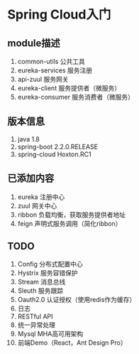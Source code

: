# Spring Cloud入门

## module描述

1. common-utils 公共工具
2. eureka-services 服务注册
3. api-zuul 服务网关
4. eureka-client 服务提供者（微服务）
5. eureka-consumer 服务消费者（微服务）

## 版本信息

1. java 1.8
2. spring-boot 2.2.0.RELEASE
3. spring-cloud Hoxton.RC1

## 已添加内容

1. eureka 注册中心
2. zuul 网关中心
3. ribbon 负载均衡，获取服务提供者地址
4. feign 声明式服务调用（简化ribbon）

## TODO

1. Config 分布式配置中心
2. Hystrix 服务容错保护
3. Stream 消息总线
4. Sleuth 服务跟踪
5. Oauth2.0 认证授权（使用redis作为缓存）
6. 日志
7. RESTful API
8. 统一异常处理
9. Mysql MHA高可用架构
10. 前端Demo（React，Ant Design Pro）